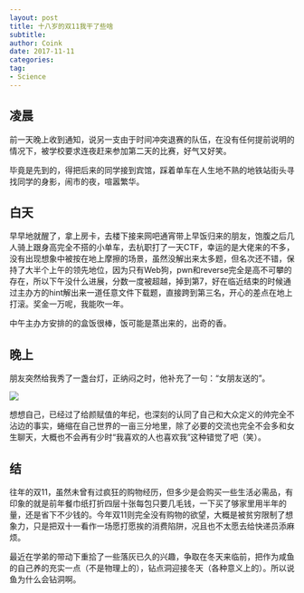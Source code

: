 ```yaml
---
layout: post
title: 十八岁的双11我干了些啥
subtitle: 
author: Coink
date: 2017-11-11
categories:
tag:
- Science
---
```


## 凌晨

前一天晚上收到通知，说另一支由于时间冲突退赛的队伍，在没有任何提前说明的情况下，被学校要求连夜赶来参加第二天的比赛，好气又好笑。

毕竟是先到的，得把后来的同学接到宾馆，踩着单车在人生地不熟的地铁站街头寻找同学的身影，闹市的夜，喧嚣繁华。

## 白天

早早地就醒了，拿上房卡，去楼下接来网吧通宵带上早饭归来的朋友，饱腹之后几人骑上跟身高完全不搭的小单车，去杭职打了一天CTF，幸运的是大佬来的不多，没有出现想象中被按在地上摩擦的场景，虽然没解出来太多题，但名次还不错，保持了大半个上午的领先地位，因为只有Web狗，pwn和reverse完全是高不可攀的存在，所以下午没什么进展，分数一度被超越，掉到第7，好在临近结束的时候通过主办方的hint解出来一道任意文件下载题，直接跨到第三名，开心的差点在地上打滚。奖金一万呢，我能吹一年。

中午主办方安排的的盒饭很棒，饭可能是蒸出来的，出奇的香。

## 晚上

朋友突然给我秀了一盏台灯，正纳闷之时，他补充了一句：“女朋友送的”。

![](https://i.loli.net/2017/11/14/5a09c4744dad1.jpg)

想想自己，已经过了给颜赋值的年纪，也深刻的认同了自己和大众定义的帅完全不沾边的事实，蜷缩在自己世界的一亩三分地里，除了必要的交流也完全不会多和女生聊天，大概也不会再有少时“我喜欢的人也喜欢我”这种错觉了吧（笑）。



## 结

往年的双11，虽然未曾有过疯狂的购物经历，但多少是会购买一些生活必需品，有印象的就是前年餐巾纸打折四层十张每包只要几毛钱，一下买了够家里用半年的量，还是省下不少钱的。今年双11则完全没有购物的欲望，大概是被贫穷限制了想象力，只是把双十一看作一场愿打愿挨的消费陷阱，况且也不太愿去给快递员添麻烦。

最近在学弟的带动下重拾了一些落灰已久的兴趣，争取在冬天来临前，把作为咸鱼的自己养的充实一点（不是物理上的），钻点洞迎接冬天（各种意义上的）。所以说鱼为什么会钻洞啊。